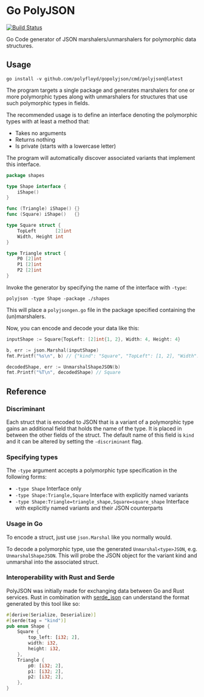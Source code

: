 Go PolyJSON
===========

[![Build Status](https://github.com/polyfloyd/gopolyjson/workflows/CI/badge.svg)](https://github.com/polyfloyd/gopolyjson/actions)

Go Code generator of JSON marshalers/unmarshalers for polymorphic
data structures.


## Usage
```
go install -v github.com/polyfloyd/gopolyjson/cmd/polyjson@latest
```

The program targets a single package and generates marshalers for one or more
polymorphic types along with unmarshalers for structures that use such
polymorphic types in fields.

The recommended usage is to define an interface denoting the polymorphic types
with at least a method that:
* Takes no arguments
* Returns nothing
* Is private (starts with a lowercase letter)

The program will automatically discover associated variants that implement this
interface.
```go
package shapes

type Shape interface {
	iShape()
}

func (Triangle) iShape() {}
func (Square) iShape()   {}

type Square struct {
	TopLeft       [2]int
	Width, Height int
}

type Triangle struct {
	P0 [2]int
	P1 [2]int
	P2 [2]int
}
```
Invoke the generator by specifying the name of the interface with `-type`:
```
polyjson -type Shape -package ./shapes
```
This will place a `polyjsongen.go` file in the package specified containing the
(un)marshalers.

Now, you can encode and decode your data like this:
```go
inputShape := Square{TopLeft: [2]int{1, 2}, Width: 4, Height: 4}

b, err := json.Marshal(inputShape)
fmt.Printf("%s\n", b) // {"kind": "Square", "TopLeft": [1, 2], "Width": 4, "Height": 4}

decodedShape, err := UnmarshalShapeJSON(b)
fmt.Printf("%T\n", decodedShape) // Square
````


## Reference

### Discriminant
Each struct that is encoded to JSON that is a variant of a polymorphic type
gains an additional field that holds the name of the type. It is placed in
between the other fields of the struct. The default name of this field is
`kind` and it can be altered by setting the `-discriminant` flag.

### Specifying types
The `-type` argument accepts a polymorphic type specification in the following forms:
* `-type Shape` Interface only
* `-type Shape:Triangle,Square` Interface with explicitly named variants
* `-type Shape:Triangle=triangle_shape,Square=square_shape` Interface with
  explicitly named variants and their JSON counterparts

### Usage in Go
To encode a struct, just use `json.Marshal` like you normally would.

To decode a polymorphic type, use the generated `Unmarshal<type>JSON`, e.g.
`UnmarshalShapeJSON`. This will probe the JSON object for the variant kind and
unmarshal into the associated struct.

### Interoperability with Rust and Serde
PolyJSON was initially made for exchanging data between Go and Rust services.
Rust in combination with [serde_json](https://crates.io/crates/serde-json) can
understand the format generated by this tool like so:

```rust
#[derive(Serialize, Deserialize)]
#[serde(tag = "kind")]
pub enum Shape {
	Square {
		top_left: [i32; 2],
		width: i32,
		height: i32,
	},
	Triangle {
		p0: [i32; 2],
		p1: [i32; 2],
		p2: [i32; 2],
	},
}
```
